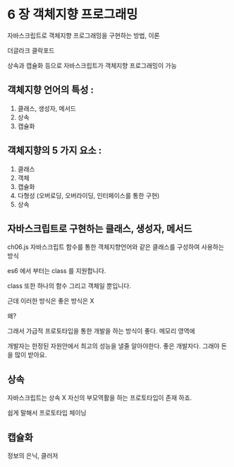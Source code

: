 # 6 장 객체지향 프로그래밍

자바스크립트로 객체지향 프로그래밍을 구현하는 방법, 이론

더글라크 클락포드

상속과 캡슐화 등으로 자바스크립트가 객체지향 프로그래밍이 가능

## 객체지향 언어의 특성 :

1. 클래스, 생성자, 메서드
2. 상속
3. 캡슐화

## 객체지향의 5 가지 요소 :

1. 클래스
2. 객체
3. 캡슐화
4. 다형성 (오버로딩, 오버라이딩, 인터페이스를 통한 구현)
5. 상속

## 자바스크립트로 구현하는 클래스, 생성자, 메서드

ch06.js
자바스크립트 함수를 통한 객체지향언어와 같은 클래스를 구성하여 사용하는 방식

es6 에서 부터는 class 를 지원합니다.

class 또한 하나의 함수 그리고 객체일 뿐입니다.

근데 이러한 방식은 좋은 방식은 X

왜?

그래서 가급적 프로토타입을 통한 개발을 하는 방식이 좋다.
메모리 영역에

개발자는 한정된 자원안에서 최고의 성능을 낼줄 알아야한다.
좋은 개발자다.
그래야 돈을 많이 받아요.

## 상속

자바스크립트는 상속 X
자신의 부모역활을 하는 프로토타입이 존재 하죠.

쉽게 말해서 프로토타입 체이닝

## 캡슐화

정보의 은닉, 클러저
